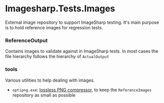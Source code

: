 # Imagesharp.Tests.Images
External image repository to support ImageSharp testing. It's main purpose is to hold reference images for regression tests.


### ReferenceOutput
Contains images to validate against in ImageSharp tests. In most cases the file hierarchy follows the hierarchy of `ActualOutput`

### tools
Various utilities to help dealing with images.
- `optipng.exe`: [lossless PNG compressor](http://optipng.sourceforge.net/), to keep the `ReferenceImages` repository as small as possible
